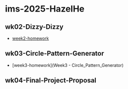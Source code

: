 # ims-2025-HazelHe

## wk02-Dizzy-Dizzy

- [week2-homework](Dizzy_Dizzy_)

## wk03-Circle-Pattern-Generator

- [week3-homework](Week3 - Circle_Pattern_Generator)

## wk04-Final-Project-Proposal
